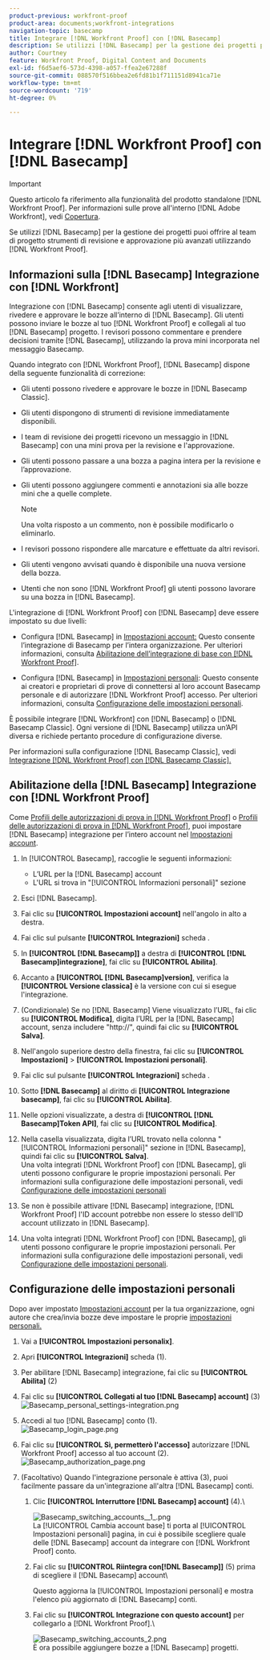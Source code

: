 ```yaml
---
product-previous: workfront-proof
product-area: documents;workfront-integrations
navigation-topic: basecamp
title: Integrare [!DNL Workfront Proof] con [!DNL Basecamp]
description: Se utilizzi [!DNL Basecamp] per la gestione dei progetti puoi offrire al team di progetto strumenti di revisione e approvazione più avanzati utilizzando [!DNL Workfront Proof].
author: Courtney
feature: Workfront Proof, Digital Content and Documents
exl-id: f6d5aef6-573d-4398-a057-ffea2e67288f
source-git-commit: 088570f516bbea2e6fd81b1f711151d8941ca71e
workflow-type: tm+mt
source-wordcount: '719'
ht-degree: 0%

---
```


# Integrare [!DNL Workfront Proof] con [!DNL Basecamp]

>[!IMPORTANT]
>
>Questo articolo fa riferimento alla funzionalità del prodotto standalone [!DNL Workfront Proof]. Per informazioni sulle prove all&#39;interno [!DNL Adobe Workfront], vedi [Copertura](../../../review-and-approve-work/proofing/proofing.md).

Se utilizzi [!DNL Basecamp] per la gestione dei progetti puoi offrire al team di progetto strumenti di revisione e approvazione più avanzati utilizzando [!DNL Workfront Proof].

## Informazioni sulla [!DNL Basecamp] Integrazione con [!DNL Workfront]

Integrazione con [!DNL Basecamp] consente agli utenti di visualizzare, rivedere e approvare le bozze all’interno di [!DNL Basecamp]. Gli utenti possono inviare le bozze al tuo [!DNL Workfront Proof] e collegali al tuo [!DNL Basecamp] progetto. I revisori possono commentare e prendere decisioni tramite [!DNL Basecamp], utilizzando la prova mini incorporata nel messaggio Basecamp.

Quando integrato con [!DNL Workfront Proof], [!DNL Basecamp] dispone della seguente funzionalità di correzione:

* Gli utenti possono rivedere e approvare le bozze in [!DNL Basecamp Classic].
* Gli utenti dispongono di strumenti di revisione immediatamente disponibili.
* I team di revisione dei progetti ricevono un messaggio in [!DNL Basecamp] con una mini prova per la revisione e l&#39;approvazione.
* Gli utenti possono passare a una bozza a pagina intera per la revisione e l’approvazione.
* Gli utenti possono aggiungere commenti e annotazioni sia alle bozze mini che a quelle complete.

   >[!NOTE]
   >
   >Una volta risposto a un commento, non è possibile modificarlo o eliminarlo.

* I revisori possono rispondere alle marcature e effettuate da altri revisori.
* Gli utenti vengono avvisati quando è disponibile una nuova versione della bozza.
* Utenti che non sono [!DNL Workfront Proof] gli utenti possono lavorare su una bozza in [!DNL Basecamp].

L&#39;integrazione di [!DNL Workfront Proof] con [!DNL Basecamp] deve essere impostato su due livelli:

* Configura [!DNL Basecamp] in [Impostazioni account:](https://support.workfront.com/hc/en-us/sections/115000912147-Account-settings) Questo consente l’integrazione di Basecamp per l’intera organizzazione. Per ulteriori informazioni, consulta [Abilitazione dell’integrazione di base con [!DNL Workfront Proof]](#enabling-the-basecamp-integration-with-workfront-proof).

* Configura [!DNL Basecamp] in [Impostazioni personali](https://support.workfront.com/hc/en-us/sections/115000921168-Personal-settings): Questo consente ai creatori e proprietari di prove di connettersi al loro account Basecamp personale e di autorizzare [!DNL Workfront Proof] accesso. Per ulteriori informazioni, consulta [Configurazione delle impostazioni personali](#configuring-personal-settings).

È possibile integrare [!DNL Workfront] con [!DNL Basecamp] o [!DNL Basecamp Classic]. Ogni versione di [!DNL Basecamp] utilizza un’API diversa e richiede pertanto procedure di configurazione diverse.

Per informazioni sulla configurazione [!DNL Basecamp Classic], vedi [Integrazione [!DNL Workfront Proof] con [!DNL Basecamp Classic].](https://support.workfront.com/knowledge/articles/115004234707/en-us?brand_id=662728&amp;return_to=%2Fhc%2Fen-us%2Farticles%2F115004234707)

## Abilitazione della [!DNL Basecamp] Integrazione con [!DNL Workfront Proof]

Come [Profili delle autorizzazioni di prova in [!DNL Workfront Proof]](../../../workfront-proof/wp-acct-admin/account-settings/proof-perm-profiles-in-wp.md) o [Profili delle autorizzazioni di prova in [!DNL Workfront Proof]](../../../workfront-proof/wp-acct-admin/account-settings/proof-perm-profiles-in-wp.md), puoi impostare [!DNL Basecamp] integrazione per l’intero account nel [Impostazioni account](https://support.workfront.com/hc/en-us/sections/115000912147-Account-settings).

1. In [!UICONTROL Basecamp], raccoglie le seguenti informazioni:

   * L’URL per la [!DNL Basecamp] account
   * L&#39;URL si trova in &quot;[!UICONTROL Informazioni personali]&quot; sezione

1. Esci [!DNL Basecamp].
1. Fai clic su **[!UICONTROL Impostazioni account]** nell&#39;angolo in alto a destra.
1. Fai clic sul pulsante **[!UICONTROL Integrazioni]** scheda .
1. In **[!UICONTROL [!DNL Basecamp]]** a destra di **[!UICONTROL [!DNL Basecamp]integrazione]**, fai clic su **[!UICONTROL Abilita]**.

1. Accanto a **[!UICONTROL [!DNL Basecamp]version]**, verifica la **[!UICONTROL Versione classica]** è la versione con cui si esegue l&#39;integrazione.

1. (Condizionale) Se no [!DNL Basecamp] Viene visualizzato l’URL, fai clic su **[!UICONTROL Modifica]**, digita l’URL per la [!DNL Basecamp] account, senza includere &quot;http://&quot;, quindi fai clic su **[!UICONTROL Salva]**.

1. Nell&#39;angolo superiore destro della finestra, fai clic su **[!UICONTROL Impostazioni]** > **[!UICONTROL Impostazioni personali]**.

1. Fai clic sul pulsante **[!UICONTROL Integrazioni]** scheda .
1. Sotto **[!DNL Basecamp]** al diritto di **[!UICONTROL Integrazione basecamp]**, fai clic su **[!UICONTROL Abilita]**.

1. Nelle opzioni visualizzate, a destra di **[!UICONTROL [!DNL Basecamp]Token API]**, fai clic su **[!UICONTROL Modifica]**.

1. Nella casella visualizzata, digita l’URL trovato nella colonna &quot;[!UICONTROL Informazioni personali]&quot; sezione in [!DNL Basecamp], quindi fai clic su **[!UICONTROL Salva]**.\
   Una volta integrati [!DNL Workfront Proof] con [!DNL Basecamp], gli utenti possono configurare le proprie impostazioni personali. Per informazioni sulla configurazione delle impostazioni personali, vedi [Configurazione delle impostazioni personali](#configuring-personal-settings)

1. Se non è possibile attivare [!DNL Basecamp] integrazione, [!DNL Workfront Proof] l&#39;ID account potrebbe non essere lo stesso dell&#39;ID account utilizzato in [!DNL Basecamp].
1. Una volta integrati [!DNL Workfront Proof] con [!DNL Basecamp], gli utenti possono configurare le proprie impostazioni personali. Per informazioni sulla configurazione delle impostazioni personali, vedi [Configurazione delle impostazioni personali](#configuring-personal-settings).

## Configurazione delle impostazioni personali

Dopo aver impostato [Impostazioni account](https://support.workfront.com/hc/en-us/sections/115000912147-Account-settings) per la tua organizzazione, ogni autore che crea/invia bozze deve impostare le proprie  [impostazioni personali.](https://support.workfront.com/hc/en-us/sections/115000921168-Personal-settings)

1. Vai a **[!UICONTROL Impostazioni personali** &#x200B;**x]**.

1. Apri **[!UICONTROL Integrazioni]** scheda (1).
1. Per abilitare [!DNL Basecamp] integrazione, fai clic su **[!UICONTROL Abilita]** (2)
1. Fai clic su **[!UICONTROL Collegati al tuo [!DNL Basecamp] account]** (3)\
   ![Basecamp_personal_settings-integration.png](assets/basecamp-personal-settings-integration-350x174.png)

1. Accedi al tuo [!DNL Basecamp] conto (1).\
   ![Basecamp_login_page.png](assets/basecamp-login-page-350x107.png)

1. Fai clic su **[!UICONTROL Sì, permetterò l&#39;accesso]** autorizzare [!DNL Workfront Proof] accesso al tuo account (2).\
   ![Basecamp_authorization_page.png](assets/basecamp-authorization-page-350x173.png)

1. (Facoltativo) Quando l&#39;integrazione personale è attiva (3), puoi facilmente passare da un&#39;integrazione all&#39;altra [!DNL Basecamp] conti.

   1. Clic **[!UICONTROL Interruttore [!DNL Basecamp] account]** (4).\

      ![Basecamp_switching_accounts__1_.png](assets/basecamp-switching-accounts--1--350x179.png)\
      La [!UICONTROL Cambia account base] ti porta al [!UICONTROL Impostazioni personali] pagina, in cui è possibile scegliere quale delle [!DNL Basecamp] account da integrare con [!DNL Workfront Proof] conto.

   1. Fai clic su **[!UICONTROL Riintegra con[!DNL Basecamp]]** (5) prima di scegliere il [!DNL Basecamp] account\

      Questo aggiorna la [!UICONTROL Impostazioni personali] e mostra l&#39;elenco più aggiornato di [!DNL Basecamp] conti.

   1. Fai clic su **[!UICONTROL Integrazione con questo account]** per collegarlo a [!DNL Workfront Proof].\

      ![Basecamp_switching_accounts_2.png](assets/basecamp-switching-accounts-2-350x138.png)\
      È ora possibile aggiungere bozze a [!DNL Basecamp] progetti.
